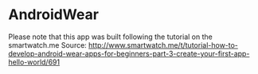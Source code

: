 # AndroidWear
Please note that this app was built following the tutorial on the smartwatch.me
Source: http://www.smartwatch.me/t/tutorial-how-to-develop-android-wear-apps-for-beginners-part-3-create-your-first-app-hello-world/691
